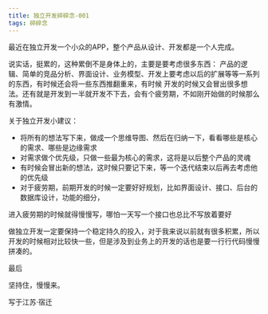 ```yaml
---
title: 独立开发碎碎念-001
tags: 碎碎念
---
```


最近在独立开发一个小众的APP，整个产品从设计、开发都是一个人完成。

说实话，挺累的，这种累倒不是身体上的，主要是要考虑很多东西：
产品的逻辑、简单的竞品分析、界面设计、业务模型、开发上要考虑以后的扩展等等一系列的东西，有时候还会将一些东西推翻重来，有时候
开发的时候又会冒出很多想法。还有就是开发到一半就开发不下去，会有个疲劳期，不如刚开始做的时候那么有激情。

关于独立开发小建议：

- 将所有的想法写下来，做成一个思维导图、然后在归纳一下，看看哪些是核心的需求、哪些是边缘需求
- 对需求做个优先级，只做一些最为核心的需求，这将是以后整个产品的灵魂
- 有时候会冒出新的想法，这时候只要记下来，等一个迭代结束以后再去考虑他的优先级
- 对于疲劳期，前期开发的时候一定要好好规划，比如界面设计、接口、后台的数据库设计，功能的细分，

进入疲劳期的时候就得慢慢写，哪怕一天写一个接口也总比不写放着要好

做独立开发一定要保持一个稳定持久的投入，对于我来说以前就有很多积累，所以开发的时候相对比较快一些，但是涉及到业务上的开发的话也是要一行行代码慢慢拼凑的。

最后

坚持住，慢慢来。

写于江苏·宿迁
